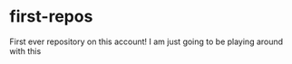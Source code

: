 # first-repos
First ever repository on this account! I am just going to be playing around with this

